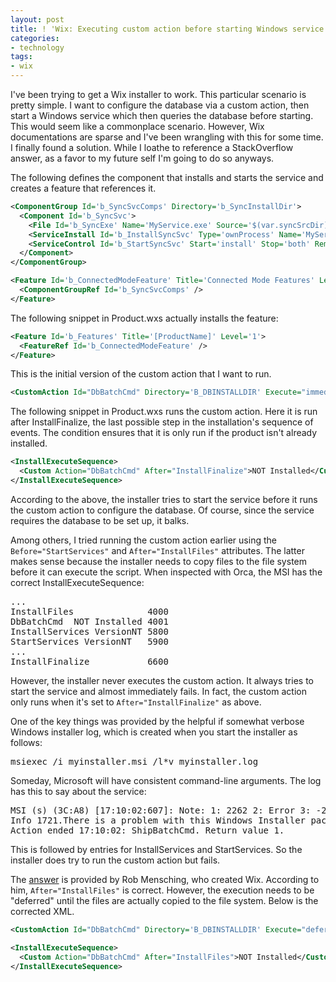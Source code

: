 ```yaml
---
layout: post
title: ! 'Wix: Executing custom action before starting Windows service'
categories:
- technology
tags:
- wix
---
```

I've been trying to get a Wix installer to work. This particular scenario is pretty simple. I want to configure the database via a custom action, then start a Windows service which then queries the database before starting.  This would seem like a commonplace scenario. However, Wix documentations are sparse and I've been wrangling with this for some time.  I finally found a solution.  While I loathe to reference a StackOverflow answer, as a favor to my future self I'm going to do so anyways.

The following defines the component that installs and starts the service and creates a feature that references it.

``` xml
<ComponentGroup Id='b_SyncSvcComps' Directory='b_SyncInstallDir'>
  <Component Id='b_SyncSvc'>
    <File Id='b_SyncExe' Name='MyService.exe' Source='$(var.syncSrcDir)\MyService.exe' DiskId='1' KeyPath='yes' />
    <ServiceInstall Id='b_InstallSyncSvc' Type='ownProcess' Name='MyService' DisplayName='My Service' Description='My Service' Start='auto' Account='[SERVICEACCOUNT]' Password='[SERVICEPASSWORD]' ErrorControl='normal' />
    <ServiceControl Id='b_StartSyncSvc' Start='install' Stop='both' Remove='uninstall' Name='MyService' Wait='yes' />
  </Component>
</ComponentGroup>

<Feature Id='b_ConnectedModeFeature' Title='Connected Mode Features' Level='1'>
  <ComponentGroupRef Id='b_SyncSvcComps' />
</Feature>
```

The following snippet in Product.wxs actually installs the feature:

``` xml
<Feature Id='b_Features' Title='[ProductName]' Level='1'>
  <FeatureRef Id='b_ConnectedModeFeature' />
</Feature>
```

This is the initial version of the custom action that I want to run.

``` xml
<CustomAction Id="DbBatchCmd" Directory='B_DBINSTALLDIR' Execute="immediate" Impersonate="yes" Return="check" ExeCommand="[SystemFolder]\cmd /c &quot;&quot;setup_database.cmd&quot; &quot;[b_WebServer]&quot; &quot;[b_DbServer]&quot;&quot;" />
```

The following snippet in Product.wxs runs the custom action.  Here it is run after InstallFinalize, the last possible step in the installation's sequence of events.  The condition ensures that it is only run if the product isn't already installed.

``` xml
<InstallExecuteSequence>
  <Custom Action="DbBatchCmd" After="InstallFinalize">NOT Installed</Custom>
</InstallExecuteSequence>
```

According to the above, the installer tries to start the service before it runs the custom action to configure the database.  Of course, since the service requires the database to be set up, it balks.

Among others, I tried running the custom action earlier using the `Before="StartServices"` and `After="InstallFiles"` attributes. The latter makes sense because the installer needs to copy files to the file system before it can execute the script.  When inspected with Orca, the MSI has the correct InstallExecuteSequence:
<pre>
...
InstallFiles              4000
DbBatchCmd  NOT Installed 4001
InstallServices VersionNT 5800
StartServices VersionNT   5900
...
InstallFinalize           6600
</pre>

However, the installer never executes the custom action.  It always tries to start the service and almost immediately fails. In fact, the custom action only runs when it's set to `After="InstallFinalize"` as above.

One of the key things was provided by the helpful if somewhat verbose Windows installer log, which is created when you start the installer as follows:

<pre>
msiexec /i myinstaller.msi /l*v myinstaller.log
</pre>

Someday, Microsoft will have consistent command-line arguments.  The log has this to say about the service:

<pre>
MSI (s) (3C:A8) [17:10:02:607]: Note: 1: 2262 2: Error 3: -2147287038 
Info 1721.There is a problem with this Windows Installer package. A program required for this install to complete could not be run. Contact your support personnel or package vendor. Action: DbBatchCmd, location: C:\inetpub\wwwroot\MyApp\Database\, command: C:\Windows\SysWOW64\\cmd /c ""setup_database.cmd" "my_webserver" "my_dbserver"" 
Action ended 17:10:02: ShipBatchCmd. Return value 1.
</pre>

This is followed by entries for InstallServices and StartServices.  So the installer does try to run the custom action but fails.

The [answer](http://stackoverflow.com/questions/778210/wix-trying-to-figure-out-install-sequences) is provided by Rob Mensching, who created Wix.  According to him, `After="InstallFiles"` is correct. However, the execution needs to be "deferred" until the files are actually copied to the file system.  Below is the corrected XML.

``` xml
<CustomAction Id="DbBatchCmd" Directory='B_DBINSTALLDIR' Execute="deferred" ExeCommand="[SystemFolder]\cmd /c &quot;&quot;setup_database.cmd&quot; &quot;[b_WebServer]&quot; &quot;[b_DbServer]&quot;&quot;" />

<InstallExecuteSequence>
  <Custom Action="DbBatchCmd" After="InstallFiles">NOT Installed</Custom>
</InstallExecuteSequence>
```